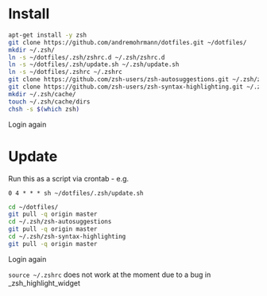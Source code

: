 # Install

```bash
apt-get install -y zsh
git clone https://github.com/andremohrmann/dotfiles.git ~/dotfiles/
mkdir ~/.zsh/
ln -s ~/dotfiles/.zsh/zshrc.d ~/.zsh/zshrc.d
ln -s ~/dotfiles/.zsh/update.sh ~/.zsh/update.sh
ln -s ~/dotfiles/.zshrc ~/.zshrc
git clone https://github.com/zsh-users/zsh-autosuggestions.git ~/.zsh/zsh-autosuggestions
git clone https://github.com/zsh-users/zsh-syntax-highlighting.git ~/.zsh/zsh-syntax-highlighting
mkdir ~/.zsh/cache/
touch ~/.zsh/cache/dirs
chsh -s $(which zsh)
```

Login again

# Update

Run this as a script via crontab - e.g.

`0 4 * * * sh ~/dotfiles/.zsh/update.sh`

```bash
cd ~/dotfiles/
git pull -q origin master
cd ~/.zsh/zsh-autosuggestions
git pull -q origin master
cd ~/.zsh/zsh-syntax-highlighting
git pull -q origin master
```

Login again

`source ~/.zshrc` does not work at the moment due to a bug in _zsh_highlight_widget
